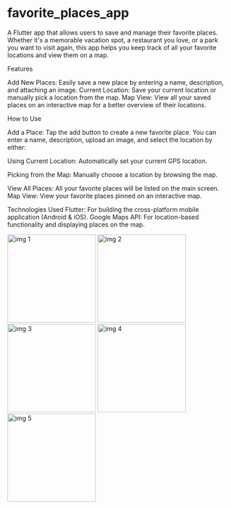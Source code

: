 # favorite_places_app

A Flutter app that allows users to save and manage their favorite places. Whether it's a memorable vacation spot, a restaurant you love, or a park you want to visit again, this app helps you keep track of all your favorite locations and view them on a map.

Features

Add New Places: Easily save a new place by entering a name, description, and attaching an image.
Current Location: Save your current location or manually pick a location from the map.
Map View: View all your saved places on an interactive map for a better overview of their locations.

How to Use

Add a Place: Tap the add button to create a new favorite place. You can enter a name, description, upload an image, and select the location by either:

Using Current Location: Automatically set your current GPS location.

Picking from the Map: Manually choose a location by browsing the map.

View All Places: All your favorite places will be listed on the main screen.
Map View: View your favorite places pinned on an interactive map.

Technologies Used
Flutter: For building the cross-platform mobile application (Android & iOS).
Google Maps API: For location-based functionality and displaying places on the map.


<img src="https://github.com/user-attachments/assets/d0847f51-e45f-48e7-a04e-9781e4e9a03b" alt="img 1" width="200"/>
<img src="https://github.com/user-attachments/assets/2b0e6d95-d40b-479f-bfcd-335d04984b2b" alt="img 2" width="200"/>
<img src="https://github.com/user-attachments/assets/fe44bd64-a3bc-427c-802c-c886d1091faa" alt="img 3" width="200"/>
<img src="https://github.com/user-attachments/assets/15f1441e-270c-45c5-be73-7a195b4fe2c2" alt="img 4" width="200"/>
<img src="https://github.com/user-attachments/assets/46e5c0d2-9015-4e3e-b985-bc16a2b42948" alt="img 5" width="200"/>
